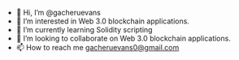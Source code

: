 - 👋 Hi, I’m @gacheruevans
- 👀 I’m interested in Web 3.0 blockchain applications.
- 🌱 I’m currently learning Solidity scripting
- 💞️ I’m looking to collaborate on Web 3.0 blockchain applications.
- 📫 How to reach me gacheruevans0@gmail.com

<!---
gacheruevans/gacheruevans is a ✨ special ✨ repository because its `README.md` (this file) appears on your GitHub profile.
You can click the Preview link to take a look at your changes.
--->

